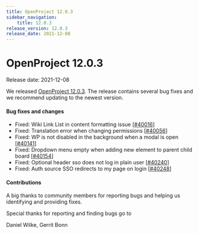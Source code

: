 ```yaml
---
title: OpenProject 12.0.3
sidebar_navigation:
    title: 12.0.3
release_version: 12.0.3
release_date: 2021-12-08
---
```


# OpenProject 12.0.3

Release date: 2021-12-08

We released [OpenProject 12.0.3](https://community.openproject.com/versions/1498).
The release contains several bug fixes and we recommend updating to the newest version.

<!--more-->
#### Bug fixes and changes

- Fixed: Wiki Link List in content formatting issue \[[#40016](https://community.openproject.com/wp/40016)\]
- Fixed: Translation error when changing permissions \[[#40056](https://community.openproject.com/wp/40056)\]
- Fixed: WP is not disabled in the background when a modal is open \[[#40141](https://community.openproject.com/wp/40141)\]
- Fixed: Dropdown menu empty when adding new element to parent child board \[[#40154](https://community.openproject.com/wp/40154)\]
- Fixed: Optional header sso does not log in plain user \[[#40240](https://community.openproject.com/wp/40240)\]
- Fixed: Auth source SSO redirects to my page on login \[[#40248](https://community.openproject.com/wp/40248)\]

#### Contributions
A big thanks to community members for reporting bugs and helping us identifying and providing fixes.

Special thanks for reporting and finding bugs go to

Daniel Wilke, Gerrit Bonn

